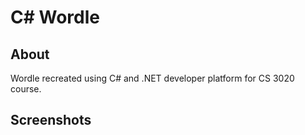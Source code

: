 # C# Wordle
## About
Wordle recreated using C# and .NET developer platform for CS 3020 course.
## Screenshots